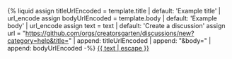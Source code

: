 {% liquid
assign titleUrlEncoded = template.title | default: 'Example title' | url_encode
assign bodyUrlEncoded = template.body | default: 'Example body' | url_encode
assign text = text | default: 'Create a discussion'
assign url = "https://github.com/orgs/creatorsgarten/discussions/new?category=help&title=" | append: titleUrlEncoded | append: "&body=" | append: bodyUrlEncoded
-%}
<a href="{{ url | escape }}" class="btn btn-primary">{{ text | escape }}</a>
